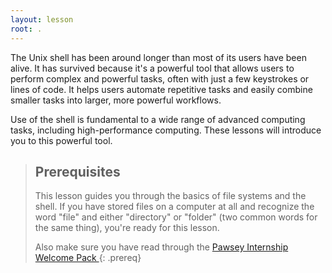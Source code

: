 ```yaml
---
layout: lesson
root: .
---
```


The Unix shell has been around longer than most of its users
have been alive. It has survived because it's a powerful tool that
allows users to perform complex and powerful tasks, often with just
 a few keystrokes or lines of code. It helps users automate repetitive
 tasks and easily combine smaller tasks into larger, more powerful workflows.

Use of the shell is fundamental to a wide range of advanced computing
tasks, including high-performance computing. These lessons will introduce
you to this powerful tool.

> ## Prerequisites
>
> This lesson guides you through the basics of file systems and the
> shell. If you have stored files on a computer at all and recognize
> the word "file" and either "directory" or "folder" (two common words
> for the same thing), you're ready for this lesson.
>
> Also make sure you have read through the [Pawsey Internship Welcome Pack ](https://docs.google.com/document/d/1nuaTLX2YJAkATxj7oqHG_1kmzoaycZGl/edit)
{: .prereq}
